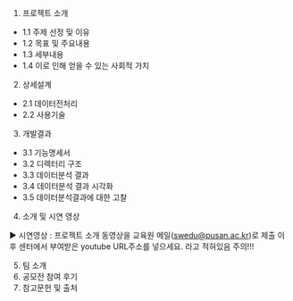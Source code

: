 1. 프로젝트 소개
- 1.1 주제 선정 및 이유
- 1.2 목표 및 주요내용
- 1.3 세부내용
- 1.4 이로 인해 얻을 수 있는 사회적 가치
2. 상세설계
- 2.1 데이터전처리
- 2.2 사용기술
3. 개발결과
- 3.1 기능명세서
- 3.2 디렉터리 구조
- 3.3 데이터분석 결과
- 3.4 데이터분석 결과 시각화
- 3.5 데이터분석결과에 대한 고찰
4. 소개 및 시연 영상

▶ 시연영상 : 프로젝트 소개 동영상을 교육원 메일(swedu@pusan.ac.kr)로 제출 이후 센터에서 부여받은 youtube URL주소를 넣으세요. 라고 적혀있음 주의!!!

5. 팀 소개
6. 공모전 참여 후기
7. 참고문헌 및 출처
